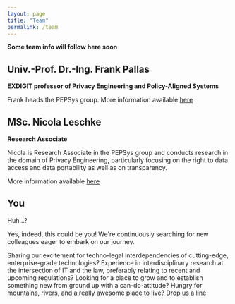 ```yaml
---
layout: page
title: "Team"
permalink: /team
---
```


**Some team info will follow here soon**

## Univ.-Prof. Dr.-Ing. Frank Pallas 

**EXDIGIT professor of Privacy Engineering and Policy-Aligned Systems**

Frank heads the PEPSys group. More information available [here](/team/fp)

## MSc. Nicola Leschke

**Research Associate**

Nicola is Research Associate in the PEPSys group and conducts research in the domain of Privacy Engineering, particularly focusing on the right to data access and data portability as well as on transparency.

More information available [here](/team/nl)

## You

Huh...? 

Yes, indeed, this could be you! We're continuously searching for new colleagues eager to embark on our journey. 

Sharing our excitement for techno-legal interdependencies of cutting-edge, enterprise-grade technologies? Experience in interdisciplinary research at the intersection of IT and  the law, preferably relating to recent and upcoming regulations? Looking for a place to grow and to establish something new from ground up with a can-do-attitude? Hungry for mountains, rivers, and a really awesome place to live? [Drop us a line](mailto:frank.pallas@plus.ac.at)
